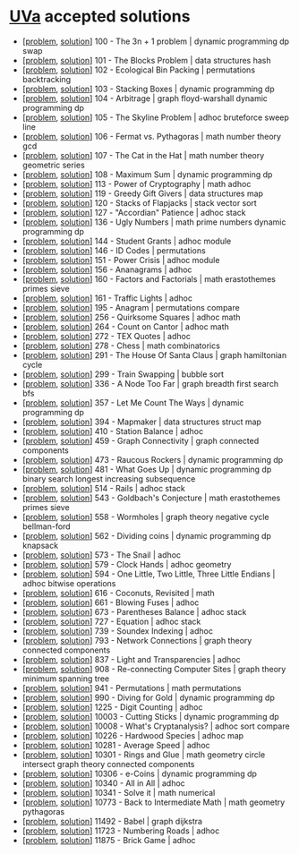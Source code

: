 # [UVa](https://uva.onlinejudge.org/) accepted solutions

*  [[problem](https://uva.onlinejudge.org/index.php?option=com_onlinejudge&Itemid=8&page=show_problem&problem=36),
[solution](https://github.com/jordifierro/uva/blob/master/solutions/100.cc)]
100 - The 3n + 1 problem | dynamic programming dp swap
* [[problem](https://uva.onlinejudge.org/index.php?option=com_onlinejudge&Itemid=8&page=show_problem&problem=37),
[solution](https://github.com/jordifierro/uva/blob/master/solutions/101.cc)]
101 - The Blocks Problem | data structures hash
* [[problem](https://uva.onlinejudge.org/index.php?option=com_onlinejudge&Itemid=8&page=show_problem&problem=38),
[solution](https://github.com/jordifierro/uva/blob/master/solutions/102.cc)]
102 - Ecological Bin Packing | permutations backtracking
* [[problem](https://uva.onlinejudge.org/index.php?option=onlinejudge&Itemid=8&page=show_problem&problem=39),
[solution](https://github.com/jordifierro/uva/blob/master/solutions/103.cc)]
103 - Stacking Boxes | dynamic programming dp
* [[problem](https://uva.onlinejudge.org/index.php?option=com_onlinejudge&Itemid=8&page=show_problem&problem=40),
[solution](https://github.com/jordifierro/uva/blob/master/solutions/104.cc)]
104 - Arbitrage | graph floyd-warshall dynamic programming dp
* [[problem](https://uva.onlinejudge.org/index.php?option=com_onlinejudge&Itemid=8&page=show_problem&problem=41),
[solution](https://github.com/jordifierro/uva/blob/master/solutions/105.cc)]
105 - The Skyline Problem | adhoc bruteforce sweep line
* [[problem](https://uva.onlinejudge.org/index.php?option=onlinejudge&page=show_problem&problem=42),
[solution](https://github.com/jordifierro/uva/blob/master/solutions/106.cc)]
106 - Fermat vs. Pythagoras | math number theory gcd
* [[problem](https://uva.onlinejudge.org/index.php?option=com_onlinejudge&Itemid=8&page=show_problem&problem=43),
[solution](https://github.com/jordifierro/uva/blob/master/solutions/107.cc)]
107 - The Cat in the Hat | math number theory geometric series
* [[problem](https://uva.onlinejudge.org/index.php?option=com_onlinejudge&Itemid=8&page=show_problem&problem=44),
[solution](https://github.com/jordifierro/uva/blob/master/solutions/108.cc)]
108 - Maximum Sum | dynamic programming dp
* [[problem](https://uva.onlinejudge.org/index.php?option=com_onlinejudge&Itemid=8&page=show_problem&problem=49),
[solution](https://github.com/jordifierro/uva/blob/master/solutions/113.cc)]
113 - Power of Cryptography | math adhoc
* [[problem](https://uva.onlinejudge.org/index.php?option=com_onlinejudge&Itemid=8&page=show_problem&problem=55),
[solution](https://github.com/jordifierro/uva/blob/master/solutions/119.cc)]
119 - Greedy Gift Givers | data structures map
* [[problem](https://uva.onlinejudge.org/index.php?option=com_onlinejudge&Itemid=8&page=show_problem&problem=56),
[solution](https://github.com/jordifierro/uva/blob/master/solutions/120.cc)]
120 - Stacks of Flapjacks | stack vector sort
* [[problem](https://uva.onlinejudge.org/index.php?option=onlinejudge&page=show_problem&problem=63),
[solution](https://github.com/jordifierro/uva/blob/master/solutions/127.cc)]
127 - "Accordian" Patience | adhoc stack
* [[problem](https://uva.onlinejudge.org/index.php?option=onlinejudge&page=show_problem&problem=72),
[solution](https://github.com/jordifierro/uva/blob/master/solutions/136.cc)]
136 - Ugly Numbers | math prime numbers dynamic programming dp
* [[problem](https://uva.onlinejudge.org/index.php?option=onlinejudge&page=show_problem&problem=80),
[solution](https://github.com/jordifierro/uva/blob/master/solutions/144.cc)]
144 - Student Grants | adhoc module
* [[problem](https://uva.onlinejudge.org/index.php?option=com_onlinejudge&Itemid=8&page=show_problem&problem=82),
[solution](https://github.com/jordifierro/uva/blob/master/solutions/146.cc)]
146 - ID Codes | permutations
* [[problem](https://uva.onlinejudge.org/index.php?option=com_onlinejudge&Itemid=8&page=show_problem&problem=87),
[solution](https://github.com/jordifierro/uva/blob/master/solutions/151.cc)]
151 - Power Crisis | adhoc module
* [[problem](https://uva.onlinejudge.org/index.php?option=com_onlinejudge&Itemid=8&page=show_problem&problem=92),
[solution](https://github.com/jordifierro/uva/blob/master/solutions/156.cc)]
156 - Ananagrams | adhoc
* [[problem](https://uva.onlinejudge.org/index.php?option=com_onlinejudge&Itemid=8&page=show_problem&problem=96),
[solution](https://github.com/jordifierro/uva/blob/master/solutions/160.cc)]
160 - Factors and Factorials | math erastothemes primes sieve
* [[problem](https://uva.onlinejudge.org/index.php?option=onlinejudge&page=show_problem&problem=97),
[solution](https://github.com/jordifierro/uva/blob/master/solutions/161.cc)]
161 - Traffic Lights | adhoc
* [[problem](https://uva.onlinejudge.org/index.php?option=com_onlinejudge&Itemid=8&page=show_problem&problem=131),
[solution](https://github.com/jordifierro/uva/blob/master/solutions/195.cc)]
195 - Anagram | permutations compare
* [[problem](https://uva.onlinejudge.org/index.php?option=onlinejudge&Itemid=8&page=show_problem&problem=192),
[solution](https://github.com/jordifierro/uva/blob/master/solutions/256.cc)]
256 - Quirksome Squares | adhoc math
* [[problem](https://uva.onlinejudge.org/index.php?option=onlinejudge&page=show_problem&problem=200),
[solution](https://github.com/jordifierro/uva/blob/master/solutions/264.cc)]
264 - Count on Cantor | adhoc math
* [[problem](https://uva.onlinejudge.org/index.php?option=com_onlinejudge&Itemid=8&page=show_problem&problem=208),
[solution](https://github.com/jordifierro/uva/blob/master/solutions/272.cc)]
272 - TEX Quotes | adhoc
* [[problem](https://uva.onlinejudge.org/index.php?option=com_onlinejudge&Itemid=8&page=show_problem&problem=214),
[solution](https://github.com/jordifierro/uva/blob/master/solutions/278.cc)]
278 - Chess | math combinatorics
* [[problem](https://uva.onlinejudge.org/index.php?option=com_onlinejudge&Itemid=8&page=show_problem&problem=227),
[solution](https://github.com/jordifierro/uva/blob/master/solutions/291.cc)]
291 - The House Of Santa Claus | graph hamiltonian cycle
* [[problem](https://uva.onlinejudge.org/index.php?option=com_onlinejudge&Itemid=8&page=show_problem&problem=235),
[solution](https://github.com/jordifierro/uva/blob/master/solutions/299.cc)]
299 - Train Swapping | bubble sort
* [[problem](https://uva.onlinejudge.org/index.php?option=com_onlinejudge&Itemid=8&page=show_problem&problem=272),
[solution](https://github.com/jordifierro/uva/blob/master/solutions/336.cc)]
336 - A Node Too Far | graph breadth first search bfs
* [[problem](https://uva.onlinejudge.org/index.php?option=onlinejudge&page=show_problem&problem=293),
[solution](https://github.com/jordifierro/uva/blob/master/solutions/357.cc)]
357 - Let Me Count The Ways | dynamic programming dp
* [[problem](https://uva.onlinejudge.org/index.php?option=onlinejudge&page=show_problem&problem=330),
[solution](https://github.com/jordifierro/uva/blob/master/solutions/394.cc)]
394 - Mapmaker | data structures struct map
* [[problem](https://uva.onlinejudge.org/index.php?option=com_onlinejudge&Itemid=8&page=show_problem&problem=351),
[solution](https://github.com/jordifierro/uva/blob/master/solutions/410.cc)]
410 - Station Balance | adhoc
* [[problem](https://uva.onlinejudge.org/index.php?option=com_onlinejudge&Itemid=8&page=show_problem&problem=400),
[solution](https://github.com/jordifierro/uva/blob/master/solutions/459.cc)]
459 - Graph Connectivity | graph connected components
* [[problem](https://uva.onlinejudge.org/index.php?option=onlinejudge&page=show_problem&problem=414),
[solution](https://github.com/jordifierro/uva/blob/master/solutions/473.cc)]
473 - Raucous Rockers | dynamic programming dp
* [[problem](https://uva.onlinejudge.org/index.php?option=onlinejudge&Itemid=8&page=show_problem&problem=422),
[solution](https://github.com/jordifierro/uva/blob/master/solutions/481.cc)]
481 - What Goes Up | dynamic programming dp binary search longest increasing subsequence
* [[problem](https://uva.onlinejudge.org/index.php?option=com_onlinejudge&Itemid=8&page=show_problem&problem=455),
[solution](https://github.com/jordifierro/uva/blob/master/solutions/514.cc)]
514 - Rails | adhoc stack
* [[problem](https://uva.onlinejudge.org/index.php?option=onlinejudge&page=show_problem&problem=484),
[solution](https://github.com/jordifierro/uva/blob/master/solutions/543.cc)]
543 - Goldbach's Conjecture | math erastothemes primes sieve
* [[problem](https://uva.onlinejudge.org/index.php?option=com_onlinejudge&Itemid=8&page=show_problem&problem=499),
[solution](https://github.com/jordifierro/uva/blob/master/solutions/558.cc)]
558 - Wormholes | graph theory negative cycle bellman-ford
* [[problem](https://uva.onlinejudge.org/index.php?option=com_onlinejudge&Itemid=8&page=show_problem&problem=503),
[solution](https://github.com/jordifierro/uva/blob/master/solutions/562.cc)]
562 - Dividing coins | dynamic programming dp knapsack
* [[problem](https://uva.onlinejudge.org/index.php?option=onlinejudge&page=show_problem&problem=514),
[solution](https://github.com/jordifierro/uva/blob/master/solutions/573.cc)]
573 - The Snail | adhoc
* [[problem](https://uva.onlinejudge.org/index.php?option=onlinejudge&page=show_problem&problem=520),
[solution](https://github.com/jordifierro/uva/blob/master/solutions/579.cc)]
579 - Clock Hands | adhoc geometry
* [[problem](https://uva.onlinejudge.org/index.php?option=com_onlinejudge&Itemid=8&page=show_problem&problem=535),
[solution](https://github.com/jordifierro/uva/blob/master/solutions/594.cc)]
594 - One Little, Two Little, Three Little Endians | adhoc bitwise operations
* [[problem](https://uva.onlinejudge.org/index.php?option=onlinejudge&page=show_problem&problem=557),
[solution](https://github.com/jordifierro/uva/blob/master/solutions/616.cc)]
616 - Coconuts, Revisited | math
* [[problem](https://uva.onlinejudge.org/index.php?option=onlinejudge&page=show_problem&problem=602),
[solution](https://github.com/jordifierro/uva/blob/master/solutions/661.cc)]
661 - Blowing Fuses | adhoc
* [[problem](https://uva.onlinejudge.org/index.php?option=com_onlinejudge&Itemid=8&page=show_problem&problem=614),
[solution](https://github.com/jordifierro/uva/blob/master/solutions/673.cc)]
673 - Parentheses Balance | adhoc stack
* [[problem](https://uva.onlinejudge.org/index.php?option=com_onlinejudge&Itemid=8&page=show_problem&problem=668),
[solution](https://github.com/jordifierro/uva/blob/master/solutions/727.cc)]
727 - Equation | adhoc stack
* [[problem](https://uva.onlinejudge.org/index.php?option=onlinejudge&page=show_problem&problem=680),
[solution](https://github.com/jordifierro/uva/blob/master/solutions/739.cc)]
739 - Soundex Indexing | adhoc
* [[problem](https://uva.onlinejudge.org/index.php?option=com_onlinejudge&Itemid=8&page=show_problem&problem=734),
[solution](https://github.com/jordifierro/uva/blob/master/solutions/793.cc)]
793 - Network Connections | graph theory connected components
* [[problem](https://uva.onlinejudge.org/index.php?option=com_onlinejudge&Itemid=8&page=show_problem&problem=778),
[solution](https://github.com/jordifierro/uva/blob/master/solutions/837.cc)]
837 - Light and Transparencies | adhoc
* [[problem](https://uva.onlinejudge.org/index.php?option=com_onlinejudge&Itemid=8&page=show_problem&problem=849),
[solution](https://github.com/jordifierro/uva/blob/master/solutions/908.cc)]
908 - Re-connecting Computer Sites | graph theory minimum spanning tree
* [[problem](https://uva.onlinejudge.org/index.php?option=com_onlinejudge&Itemid=8&page=show_problem&problem=882),
[solution](https://github.com/jordifierro/uva/blob/master/solutions/941.cc)]
941 - Permutations | math permutations
* [[problem](https://uva.onlinejudge.org/index.php?option=onlinejudge&page=show_problem&problem=931),
[solution](https://github.com/jordifierro/uva/blob/master/solutions/990.cc)]
990 - Diving for Gold | dynamic programming dp
* [[problem](https://uva.onlinejudge.org/index.php?option=com_onlinejudge&Itemid=8&page=show_problem&problem=3666),
[solution](https://github.com/jordifierro/uva/blob/master/solutions/1225.cc)]
1225 - Digit Counting | adhoc
* [[problem](https://uva.onlinejudge.org/index.php?option=com_onlinejudge&Itemid=8&page=show_problem&problem=944),
[solution](https://github.com/jordifierro/uva/blob/master/solutions/10003.cc)]
10003 - Cutting Sticks | dynamic programming dp
* [[problem](https://uva.onlinejudge.org/index.php?option=com_onlinejudge&Itemid=8&page=show_problem&problem=949),
[solution](https://github.com/jordifierro/uva/blob/master/solutions/10008.cc)]
10008 - What's Cryptanalysis? | adhoc sort compare
* [[problem](https://uva.onlinejudge.org/index.php?option=onlinejudge&page=show_problem&problem=1167),
[solution](https://github.com/jordifierro/uva/blob/master/solutions/10226.cc)]
10226 - Hardwood Species | adhoc map
* [[problem](https://uva.onlinejudge.org/index.php?option=onlinejudge&page=show_problem&problem=1222),
[solution](https://github.com/jordifierro/uva/blob/master/solutions/10281.cc)]
10281 - Average Speed | adhoc
* [[problem](https://uva.onlinejudge.org/index.php?option=onlinejudge&page=show_problem&problem=1242),
[solution](https://github.com/jordifierro/uva/blob/master/solutions/10301.cc)]
10301 - Rings and Glue | math geometry circle intersect graph theory connected components
* [[problem](https://uva.onlinejudge.org/index.php?option=onlinejudge&page=show_problem&problem=1247),
[solution](https://github.com/jordifierro/uva/blob/master/solutions/10306.cc)]
10306 - e-Coins | dynamic programming dp
* [[problem](https://uva.onlinejudge.org/index.php?option=com_onlinejudge&Itemid=8&page=show_problem&problem=1281),
[solution](https://github.com/jordifierro/uva/blob/master/solutions/10340.cc)]
10340 - All in All | adhoc
* [[problem](https://uva.onlinejudge.org/index.php?option=onlinejudge&page=show_problem&problem=1282),
[solution](https://github.com/jordifierro/uva/blob/master/solutions/10341.cc)]
10341 - Solve it | math numerical
* [[problem](https://uva.onlinejudge.org/index.php?option=onlinejudge&page=show_problem&problem=1714),
[solution](https://github.com/jordifierro/uva/blob/master/solutions/10773.cc)]
10773 - Back to Intermediate Math | math geometry pythagoras
* [[problem](https://uva.onlinejudge.org/index.php?option=com_onlinejudge&Itemid=8&page=show_problem&problem=2487),
[solution](https://github.com/jordifierro/uva/blob/master/solutions/11492.cc)]
11492 - Babel | graph dijkstra
* [[problem](https://uva.onlinejudge.org/index.php?option=com_onlinejudge&Itemid=8&page=show_problem&problem=2823),
[solution](https://github.com/jordifierro/uva/blob/master/solutions/11723.cc)]
11723 - Numbering Roads | adhoc
* [[problem](https://uva.onlinejudge.org/index.php?option=com_onlinejudge&Itemid=8&page=show_problem&problem=2986),
[solution](https://github.com/jordifierro/uva/blob/master/solutions/11875.cc)]
11875 - Brick Game | adhoc

